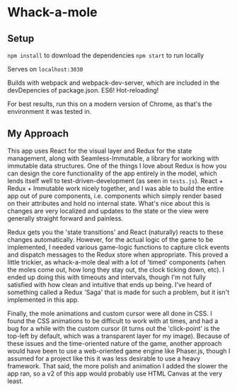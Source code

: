 Whack-a-mole
============

Setup
-----
`npm install` to download the dependencies
`npm start` to run locally

Serves on `localhost:3030`

Builds with webpack and webpack-dev-server, which are included in the devDepencies of package.json. ES6! Hot-reloading!

For best results, run this on a modern version of Chrome, as that's the environment it was tested in.

My Approach
-----------
This app uses React for the visual layer and Redux for the state management, along with Seamless-Immutable, a library for working with immutable data structures. One of the things I love about Redux is how you can design the core functionality of the app entirely in the model, which lends itself well to test-driven-development (as seen in `tests.js`). React + Redux + Immutable work nicely together, and I was able to build the entire app out of pure components, i.e. components which simply render based on their attributes and hold no internal state. What's nice about this is changes are very localized and updates to the state or the view were generally straight forward and painless.

Redux gets you the 'state transitions' and React (naturally) reacts to these changes automatically. However, for the actual logic of the game to be implemented, I needed various game-logic functions to capture click events and dispatch messages to the Redux store when appropriate. This proved a little trickier, as whack-a-mole deal with a lot of 'timed' components (when the moles come out, how long they stay out, the clock ticking down, etc). I ended up doing this with timeouts and intervals, though I'm not fully satisfied with how clean and intuitive that ends up being. I've heard of something called a Redux 'Saga' that is made for such a problem, but it isn't implemented in this app.

Finally, the mole animations and custom cursor were all done in CSS. I found the CSS animations to be difficult to work with at times, and had a bug for a while with the custom cursor (it turns out the 'click-point' is the top-left by default, which was a transparent layer for my image). Because of these issues and the time-oriented nature of the game, another approach would have been to use a web-oriented game engine like Phaser.js, though I assumed for a project like this it was less desirable to use a heavy framework. That said, the more polish and animation I added the slower the app ran, so a v2 of this app would probably use HTML Canvas at the very least.
 

